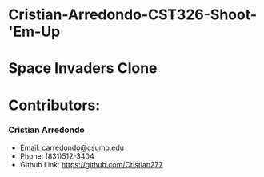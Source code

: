 # Cristian-Arredondo-CST326-Shoot-'Em-Up

# Space Invaders Clone

# Contributors:

### Cristian Arredondo
- Email: carredondo@csumb.edu
- Phone: (831)512-3404
- Github Link: https://github.com/Cristian277

 
